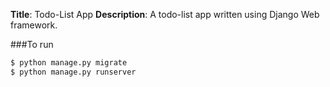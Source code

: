 **Title**: Todo-List App
**Description**: A todo-list app written using Django Web framework.

###To run
```sh
$ python manage.py migrate
$ python manage.py runserver
```
